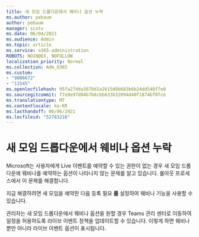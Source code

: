 ```yaml
---
title: 새 모임 드롭다운에서 웨비나 옵션 누락
ms.author: pebaum
author: pebaum
manager: scotv
ms.date: 06/04/2021
ms.audience: Admin
ms.topic: article
ms.service: o365-administration
ROBOTS: NOINDEX, NOFOLLOW
localization_priority: Normal
ms.collection: Adm_O365
ms.custom:
- "9006672"
- "11545"
ms.openlocfilehash: 95fa27dda3878d2a2b15d8b683b6b24dd548f7e0
ms.sourcegitcommit: f7a9e97d04b7b6cbb633b32094d40f1874bf0fce
ms.translationtype: MT
ms.contentlocale: ko-KR
ms.lasthandoff: 06/06/2021
ms.locfileid: "52783216"
---
```

# <a name="webinar-option-missing-in-new-meeting-drop-down"></a>새 모임 드롭다운에서 웨비나 옵션 누락

Microsoft는 사용자에게 Live 이벤트를 예약할 수 있는 권한이 없는  경우 새 모임 드롭다운에 웨비나를 예약하는 옵션이 나타나지 않는 문제를 알고 있습니다. 롤아웃 프로세스에서 이 문제를 해결합니다.

지금 해결하려면 새 모임을 예약한 다음 등록 필요 **를** 설정하여 웨비나 기능을 사용할 수 있습니다.

관리자는 새 모임 드롭다운에서 웨비나 옵션을 원할 경우 [](https://admin.teams.microsoft.com/policies/broadcasts) Teams 관리 센터로 이동하여 일정을 허용하도록 라이브 이벤트 정책을 업데이트할 수 있습니다.  이렇게 하면 웨비나뿐만 아니라 라이브 이벤트 옵션이 표시됩니다.